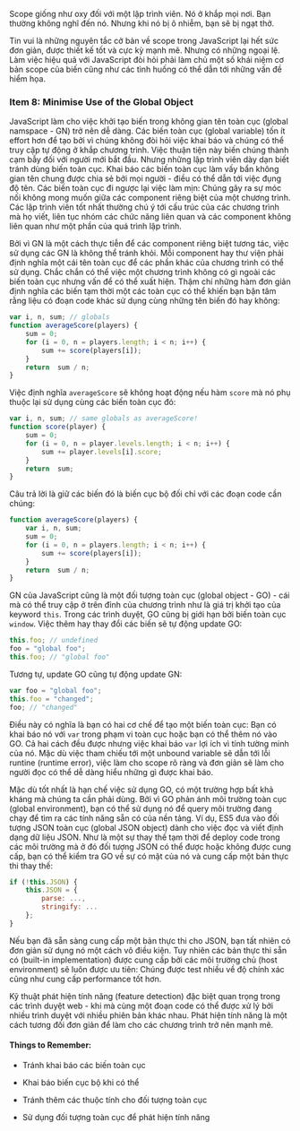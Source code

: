 Scope giống như oxy đối với một lập trình viên. Nó ở khắp mọi nơi. Bạn thường không nghĩ đến nó. Nhưng khi nó bị ô nhiễm, bạn sẽ bị ngạt thở.

Tin vui là những nguyên tắc cở bản về scope trong JavaScript lại hết sức đơn giản, được thiết kế tốt và cực kỳ mạnh mẽ. Nhưng có những ngoại lệ. Làm việc hiệu quả với JavaScript đòi hỏi phải làm chủ một số khái niệm cơ bản scope của biến cũng như các tình huống có thể dẫn tới những vấn đề hiểm họa.

### **Item 8: Minimise Use of the Global Object**

JavaScript làm cho việc khởi tạo biến trong không gian tên toàn cục (global namspace - GN) trở nên dễ dàng. Các biến toàn cục (global variable) tốn ít effort hơn để tạo bởi vì chúng không đòi hỏi việc khai báo và chúng có thể truy cập tự động ở khắp chương trình. Việc thuận tiện này biến chúng thành cạm bẫy đối với người mới bắt đầu. Nhưng những lập trình viên dày dạn biết tránh dùng biến toàn cục. Khai báo các biến toàn cục làm vấy bẩn không gian tên chung được chia sẻ bởi mọi người - điều có thể dẫn tới việc đụng độ tên. Các biến toàn cục đi ngược lại việc làm mịn: Chúng gây ra sự móc nối không mong muốn giữa các component riêng biệt của một chương trình. Các lập trình viên tốt nhất thường chú ý tới cấu trúc của các chương trình mà họ viết, liên tục nhóm các chức năng liên quan và các component không liên quan như một phần của quá trình lập trình.

Bởi vì GN là một cách thực tiễn để các component riêng biệt tương tác, việc sử dụng các GN là không thể tránh khỏi. Mỗi component hay thư viện phải định nghĩa một cái tên toàn cục để các phần khác của chương trình có thể sử dụng. Chắc chắn có thể việc một chương trình không có gì ngoài các biến toàn cục nhưng vấn để có thể xuất hiện. Thậm chí những hàm đơn giản định nghĩa các biến tạm thời một các toàn cục có thể khiến bạn bận tâm rằng liệu có đoạn code khác sử dụng cùng những tên biến đó hay không:

```JavaScript
var i, n, sum; // globals
function averageScore(players) {
    sum = 0;
    for (i = 0, n = players.length; i < n; i++) {
        sum += score(players[i]);
    }
    return  sum / n;
}
```

Việc định nghĩa `averageScore` sẽ không hoạt động nếu hàm `score` mà nó phụ thuộc lại sử dụng cùng các biến toàn cục đó:

```JavaScript
var i, n, sum; // same globals as averageScore!
function score(player) {
    sum = 0;
    for (i = 0, n = player.levels.length; i < n; i++) {
        sum += player.levels[i].score;
    }
    return  sum;
}
```

Câu trả lời là giữ các biến đó là biến cục bộ đối chỉ với các đoạn code cần chúng:

```JavaScript
function averageScore(players) {
    var i, n, sum;
    sum = 0;
    for (i = 0, n = players.length; i < n; i++) {
        sum += score(players[i]);
    }
    return  sum / n;
}
```

GN của JavaScript cũng là một đối tượng toàn cục (global object - GO) - cái mà có thể truy cập ở trên đỉnh của chương trình như là giá trị khởi tạo của keyword `this`. Trong các trình duyệt, GO cũng bị giới hạn bởi biến toàn cục `window`. Việc thêm hay thay đổi các biến sẽ tự động update GO:

```JavaScript
this.foo; // undefined
foo = "global foo";
this.foo; // "global foo"
```

Tương tự, update GO cũng tự động update GN:

```JavaScript
var foo = "global foo";
this.foo = "changed";
foo; // "changed"
```

Điều này có nghĩa là bạn có hai cơ chế để tạo một biến toàn cục: Bạn có khai báo nó với `var` trong phạm vi toàn cục hoặc bạn có thể thêm nó vào GO. Cả hai cách đều được nhưng việc khai báo `var` lợi ích vì tính tường minh của nó. Mặc dù việc tham chiếu tới một unbound variable sẽ dẫn tới lỗi runtine (runtime error), việc làm cho scope rõ ràng và đơn giản sẽ làm cho người đọc có thể dễ dàng hiểu những gì được khai báo.

Mặc dù tốt nhất là hạn chế việc sử dụng GO, có một trường hợp bất khả kháng mà chúng ta cần phải dùng. Bởi vì GO phản ánh môi trường toàn cục (global environment), bạn có thể sử dụng nó để query môi trường đang chạy để tìm ra các tính năng sẵn có của nền tảng. Ví dụ, ES5 đưa vào đối tượng JSON toàn cục (global JSON object) dành cho việc đọc và viết định dạng dữ liệu JSON. Như là một sự thay thế tạm thời để deploy code trong các môi trường mà ở đó đối tượng JSON có thể được hoặc không được cung cấp, bạn có thể kiểm tra GO về sự có mặt của nó và cung cấp một bản thực thi thay thế:

```JavaScript
if (!this.JSON) {
    this.JSON = {
        parse: ...,
        stringify: ...
    };
}
```

Nếu bạn đã sẵn sàng cung cấp một bản thực thi cho JSON, bạn tất nhiên có đơn giản sử dụng nó một cách vô điều kiện. Tuy nhiên các bản thực thi sẵn có (built-in implementation) được cung cấp bởi các môi trường chủ (host environment) sẽ luôn được ưu tiên: Chúng được test nhiều về độ chính xác cũng như cung cấp performance tốt hơn.

Kỹ thuật phát hiện tính năng (feature detection) đặc biệt quan trọng trong các trình duyệt web - khi mà cùng một đoạn code có thể được xử lý bởi nhiều trình duyệt với nhiều phiên bản khác nhau. Phát hiện tính năng là một cách tương đối đơn giản để làm cho các chương trình trở nên mạnh mẽ.

#### Things to Remember:

- Tránh khai báo các biến toàn cục

- Khai báo biến cục bộ khi có thể

- Tránh thêm các thuộc tính cho đối tượng toàn cục

- Sử dụng đối tượng toàn cục để phát hiện tính năng